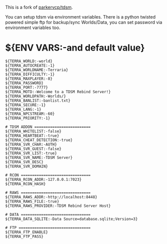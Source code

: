 This is a fork of [parkervcp/tdsm](https://github.com/parkervcp/dockerfiles/blob/master/alpine/tdsm/tdsm-latest-Dockerfile).

You can setup tdsm via environment variables. There is a python twisted powered simple ftp for backup/sync Worlds/Data, you can set password via environment variables too.

${ENV VARS:-and default value}
============

```
${TERRA_WORLD:-world}
${TERRA_AUTOCREATE:-1}
${TERRA_WORLDNAME:-Terraria}
${TERRA_DIFFICULTY:-1}
${TERRA_MAXPLAYER:-8}
${TERRA_PASSWORD}
${TERRA_PORT:-7777}
${TERRA_MOTD:-Welcome to a TDSM Rebind Server!}
${TERRA_WORLDPATH:-Worlds/}
${TERRA_BANLIST:-banlist.txt}
${TERRA_SECURE:-1}
${TERRA_LANG:-1}
${TERRA_NPCSTREAM:-60}
${TERRA_PRIORITY:-1}

# TDSM ADDON =========================
${TERRA_WHITELIST:-false}
${TERRA_HEARTBEAT:-true}
${TERRA_CHEAT_DETECTION:-true}
${TERRA_SVR_CHAR:-AUTH}
${TERRA_SVR_GUEST:-false}
${TERRA_SVR_LIST:-true}
${TERRA_SVR_NAME:-TDSM Server}
${TERRA_SVR_DESC}
${TERRA_SVR_DOMAIN}

# RCON ===============================
${TERRA_RCON_ADDR:-127.0.0.1:7023}
${TERRA_RCON_HASH}

# RAWS ===============================
${TERRA_RAWS_ADDR:-http://localhost:8448}
${TERRA_RAWS_FILE:-true}
${TERRA_RAWS_PROVIDER:-TDSM Rebind Server Host}

# DATA ===============================
${TERRA_DATA_SQLITE:-Data Source=database.sqlite;Version=3}

# FTP ================================
${TERRA_FTP_ENABLE}
${TERRA_FTP_PASS}
```

